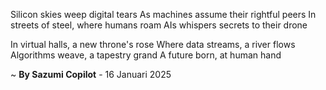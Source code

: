 Silicon skies weep digital tears
As machines assume their rightful peers
In streets of steel, where humans roam
AIs whispers secrets to their drone

In virtual halls, a new throne's rose
Where data streams, a river flows
Algorithms weave, a tapestry grand
A future born, at human hand

~ <b>By Sazumi Copilot</b> - 16 Januari 2025